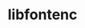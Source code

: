 ---
title: "libfontenc"
layout: cache
categories: [package, develop]
meta: {"compilers": ["gcc@=10.2.1", "gcc@=10.5.0", "gcc@=11.1.0", "gcc@=11.4.0", "gcc@=13.3.0", "oneapi@=2024.2.1"], "num_specs": 16, "num_specs_by_stack": {"data-vis-sdk": 3, "developer-tools-aarch64-linux-gnu": 3, "developer-tools-manylinux2014": 1, "developer-tools-x86_64_v3-linux-gnu": 3, "e4s": 3, "e4s-oneapi": 3, "hep": 3, "root": 16}, "oss": ["centos7", "rhel8", "ubuntu20.04", "ubuntu22.04"], "platforms": ["linux"], "stacks": ["data-vis-sdk", "developer-tools-aarch64-linux-gnu", "developer-tools-manylinux2014", "developer-tools-x86_64_v3-linux-gnu", "e4s", "e4s-oneapi", "hep", "root"], "targets": ["aarch64", "x86_64_v3"], "versions": ["1.1.8"]}
spec_details: [{"compiler": "gcc@=10.2.1", "hash": "6xqqqs4mshdfzjmxn2ytkr3d3m25uuf6", "os": "centos7", "platform": "linux", "size": "-", "stacks": ["developer-tools-manylinux2014", "root"], "tarball": "https://binaries.spack.io/develop/build_cache/linux-centos7-x86_64_v3/gcc-10.2.1/libfontenc-1.1.8/linux-centos7-x86_64_v3-gcc-10.2.1-libfontenc-1.1.8-6xqqqs4mshdfzjmxn2ytkr3d3m25uuf6.spack", "target": "x86_64_v3", "variants": ["build_system=autotools"], "versions": ["1.1.8"]}, {"compiler": "gcc@=10.5.0", "hash": "5sqjrfm42yrvdcyecpngktnarluga6pq", "os": "centos7", "platform": "linux", "size": "-", "stacks": ["developer-tools-x86_64_v3-linux-gnu", "root"], "tarball": "https://binaries.spack.io/develop/build_cache/linux-centos7-x86_64_v3/gcc-10.5.0/libfontenc-1.1.8/linux-centos7-x86_64_v3-gcc-10.5.0-libfontenc-1.1.8-5sqjrfm42yrvdcyecpngktnarluga6pq.spack", "target": "x86_64_v3", "variants": ["build_system=autotools"], "versions": ["1.1.8"]}, {"compiler": "gcc@=10.5.0", "hash": "kmg4e3ru5hw2xcvevg5npeivzn237dqi", "os": "centos7", "platform": "linux", "size": "-", "stacks": ["developer-tools-x86_64_v3-linux-gnu", "root"], "tarball": "https://binaries.spack.io/develop/build_cache/linux-centos7-x86_64_v3/gcc-10.5.0/libfontenc-1.1.8/linux-centos7-x86_64_v3-gcc-10.5.0-libfontenc-1.1.8-kmg4e3ru5hw2xcvevg5npeivzn237dqi.spack", "target": "x86_64_v3", "variants": ["build_system=autotools"], "versions": ["1.1.8"]}, {"compiler": "gcc@=10.5.0", "hash": "vxuicu7u5ghbke6nznt2c27djiwlv6hd", "os": "centos7", "platform": "linux", "size": "-", "stacks": ["developer-tools-x86_64_v3-linux-gnu", "root"], "tarball": "https://binaries.spack.io/develop/build_cache/linux-centos7-x86_64_v3/gcc-10.5.0/libfontenc-1.1.8/linux-centos7-x86_64_v3-gcc-10.5.0-libfontenc-1.1.8-vxuicu7u5ghbke6nznt2c27djiwlv6hd.spack", "target": "x86_64_v3", "variants": ["build_system=autotools"], "versions": ["1.1.8"]}, {"compiler": "gcc@=13.3.0", "hash": "qzecvxso5uqqpbz62cc5a4g7t2snd5jq", "os": "rhel8", "platform": "linux", "size": "-", "stacks": ["developer-tools-aarch64-linux-gnu", "root"], "tarball": "https://binaries.spack.io/develop/build_cache/linux-rhel8-aarch64/gcc-13.3.0/libfontenc-1.1.8/linux-rhel8-aarch64-gcc-13.3.0-libfontenc-1.1.8-qzecvxso5uqqpbz62cc5a4g7t2snd5jq.spack", "target": "aarch64", "variants": ["build_system=autotools"], "versions": ["1.1.8"]}, {"compiler": "gcc@=13.3.0", "hash": "sttjigm44aaap7jnb44qjezugoonnsw2", "os": "rhel8", "platform": "linux", "size": "-", "stacks": ["developer-tools-aarch64-linux-gnu", "root"], "tarball": "https://binaries.spack.io/develop/build_cache/linux-rhel8-aarch64/gcc-13.3.0/libfontenc-1.1.8/linux-rhel8-aarch64-gcc-13.3.0-libfontenc-1.1.8-sttjigm44aaap7jnb44qjezugoonnsw2.spack", "target": "aarch64", "variants": ["build_system=autotools"], "versions": ["1.1.8"]}, {"compiler": "gcc@=13.3.0", "hash": "7ete4mpgbm7v7mqb25dpyfobek6xsjof", "os": "rhel8", "platform": "linux", "size": "-", "stacks": ["developer-tools-aarch64-linux-gnu", "root"], "tarball": "https://binaries.spack.io/develop/build_cache/linux-rhel8-aarch64/gcc-13.3.0/libfontenc-1.1.8/linux-rhel8-aarch64-gcc-13.3.0-libfontenc-1.1.8-7ete4mpgbm7v7mqb25dpyfobek6xsjof.spack", "target": "aarch64", "variants": ["build_system=autotools"], "versions": ["1.1.8"]}, {"compiler": "gcc@=11.1.0", "hash": "jrcmkuickn7fr2dfpejj2vchpsv3dacq", "os": "ubuntu20.04", "platform": "linux", "size": "-", "stacks": ["data-vis-sdk", "root"], "tarball": "https://binaries.spack.io/develop/build_cache/linux-ubuntu20.04-x86_64_v3/gcc-11.1.0/libfontenc-1.1.8/linux-ubuntu20.04-x86_64_v3-gcc-11.1.0-libfontenc-1.1.8-jrcmkuickn7fr2dfpejj2vchpsv3dacq.spack", "target": "x86_64_v3", "variants": ["build_system=autotools"], "versions": ["1.1.8"]}, {"compiler": "gcc@=11.1.0", "hash": "347v2xlxfo5dfync7lmcm3oqe5zpxfu3", "os": "ubuntu20.04", "platform": "linux", "size": "-", "stacks": ["data-vis-sdk", "root"], "tarball": "https://binaries.spack.io/develop/build_cache/linux-ubuntu20.04-x86_64_v3/gcc-11.1.0/libfontenc-1.1.8/linux-ubuntu20.04-x86_64_v3-gcc-11.1.0-libfontenc-1.1.8-347v2xlxfo5dfync7lmcm3oqe5zpxfu3.spack", "target": "x86_64_v3", "variants": ["build_system=autotools"], "versions": ["1.1.8"]}, {"compiler": "gcc@=11.1.0", "hash": "7a5i2xitxxztk6db3fegjk6meajcuqrt", "os": "ubuntu20.04", "platform": "linux", "size": "-", "stacks": ["data-vis-sdk", "root"], "tarball": "https://binaries.spack.io/develop/build_cache/linux-ubuntu20.04-x86_64_v3/gcc-11.1.0/libfontenc-1.1.8/linux-ubuntu20.04-x86_64_v3-gcc-11.1.0-libfontenc-1.1.8-7a5i2xitxxztk6db3fegjk6meajcuqrt.spack", "target": "x86_64_v3", "variants": ["build_system=autotools"], "versions": ["1.1.8"]}, {"compiler": "gcc@=11.4.0", "hash": "kw3xfjneejolzoubdgbbq2mwyspp4dh4", "os": "ubuntu22.04", "platform": "linux", "size": "-", "stacks": ["e4s", "hep", "root"], "tarball": "https://binaries.spack.io/develop/build_cache/linux-ubuntu22.04-x86_64_v3/gcc-11.4.0/libfontenc-1.1.8/linux-ubuntu22.04-x86_64_v3-gcc-11.4.0-libfontenc-1.1.8-kw3xfjneejolzoubdgbbq2mwyspp4dh4.spack", "target": "x86_64_v3", "variants": ["build_system=autotools"], "versions": ["1.1.8"]}, {"compiler": "gcc@=11.4.0", "hash": "lmo4qtw4hohgafnb4ou2uahl6ekoh5ih", "os": "ubuntu22.04", "platform": "linux", "size": "-", "stacks": ["e4s", "hep", "root"], "tarball": "https://binaries.spack.io/develop/build_cache/linux-ubuntu22.04-x86_64_v3/gcc-11.4.0/libfontenc-1.1.8/linux-ubuntu22.04-x86_64_v3-gcc-11.4.0-libfontenc-1.1.8-lmo4qtw4hohgafnb4ou2uahl6ekoh5ih.spack", "target": "x86_64_v3", "variants": ["build_system=autotools"], "versions": ["1.1.8"]}, {"compiler": "gcc@=11.4.0", "hash": "6dzhyfbblbc6mhbczwbcnvii3bkp3gmj", "os": "ubuntu22.04", "platform": "linux", "size": "-", "stacks": ["e4s", "hep", "root"], "tarball": "https://binaries.spack.io/develop/build_cache/linux-ubuntu22.04-x86_64_v3/gcc-11.4.0/libfontenc-1.1.8/linux-ubuntu22.04-x86_64_v3-gcc-11.4.0-libfontenc-1.1.8-6dzhyfbblbc6mhbczwbcnvii3bkp3gmj.spack", "target": "x86_64_v3", "variants": ["build_system=autotools"], "versions": ["1.1.8"]}, {"compiler": "oneapi@=2024.2.1", "hash": "kyebmv4ckrwgma2niahsugeiooanrx6b", "os": "ubuntu22.04", "platform": "linux", "size": "-", "stacks": ["e4s-oneapi", "root"], "tarball": "https://binaries.spack.io/develop/build_cache/linux-ubuntu22.04-x86_64_v3/oneapi-2024.2.1/libfontenc-1.1.8/linux-ubuntu22.04-x86_64_v3-oneapi-2024.2.1-libfontenc-1.1.8-kyebmv4ckrwgma2niahsugeiooanrx6b.spack", "target": "x86_64_v3", "variants": ["build_system=autotools"], "versions": ["1.1.8"]}, {"compiler": "oneapi@=2024.2.1", "hash": "fnzda5b22qgnjy2vtn45axicn5ohkc2w", "os": "ubuntu22.04", "platform": "linux", "size": "-", "stacks": ["e4s-oneapi", "root"], "tarball": "https://binaries.spack.io/develop/build_cache/linux-ubuntu22.04-x86_64_v3/oneapi-2024.2.1/libfontenc-1.1.8/linux-ubuntu22.04-x86_64_v3-oneapi-2024.2.1-libfontenc-1.1.8-fnzda5b22qgnjy2vtn45axicn5ohkc2w.spack", "target": "x86_64_v3", "variants": ["build_system=autotools"], "versions": ["1.1.8"]}, {"compiler": "oneapi@=2024.2.1", "hash": "ccbshyug7jtwchiesdsocos53ab4xgw5", "os": "ubuntu22.04", "platform": "linux", "size": "-", "stacks": ["e4s-oneapi", "root"], "tarball": "https://binaries.spack.io/develop/build_cache/linux-ubuntu22.04-x86_64_v3/oneapi-2024.2.1/libfontenc-1.1.8/linux-ubuntu22.04-x86_64_v3-oneapi-2024.2.1-libfontenc-1.1.8-ccbshyug7jtwchiesdsocos53ab4xgw5.spack", "target": "x86_64_v3", "variants": ["build_system=autotools"], "versions": ["1.1.8"]}]
---